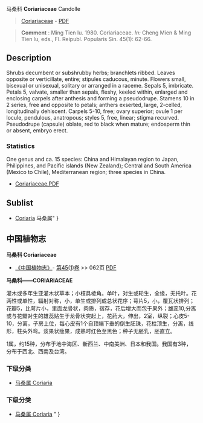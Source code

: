 马桑科 **Coriariaceae** Candolle

> [Coriariaceae](http://www.iplant.cn/info/Coriariaceae?t=foc) - [PDF](http://www.iplant.cn/foc/pdf/Coriariaceae.pdf)


> **Comment** : 
> Ming Tien lu. 1980. Coriariaceae. *In:* Cheng Mien & Ming Tien lu, eds., Fl. Reipubl. Popularis Sin. 45(1): 62-66.

## Description

Shrubs decumbent or subshrubby herbs; branchlets ribbed. Leaves opposite or verticillate, entire; stipules caducous, minute. Flowers small, bisexual or unisexual, solitary or arranged in a raceme. Sepals 5, imbricate. Petals 5, valvate, smaller than sepals, fleshy, keeled within, enlarged and enclosing carpels after anthesis and forming a pseudodrupe. Stamens 10 in 2 series, free and opposite to petals; anthers exserted, large, 2-celled, longitudinally dehiscent. Carpels 5-10, free; ovary superior; ovule 1 per locule, pendulous, anatropous; styles 5, free, linear; stigma recurved. Pseudodrupe (capsule) oblate, red to black when mature; endosperm thin or absent, embryo erect.

### Statistics
One genus and ca. 15 species: China and Himalayan region to Japan, Philippines, and Pacific islands (New Zealand); Central and South America (Mexico to Chile), Mediterranean region; three species in China.


* [Coriariaceae.PDF](http://www.iplant.cn/foc/pdf/Coriariaceae.pdf)

## Sublist

* [Coriaria](http://www.iplant.cn/info/Coriaria?t=foc) 马桑属"
}
## 中国植物志

**马桑科 Coriariaceae**

* [《中国植物志》](http://www.iplant.cn/frps)- [第45(1)卷](http://www.iplant.cn/frps/vol/45(1)) >> 062页 [PDF](http://www.iplant.cn/frps/pdf/45(1)/062z.pdf)


**马桑科——CORIARIACEAE**

灌木或多年生亚灌木状草本；小枝具棱角。单叶，对生或轮生，全缘，无托叶。花两性或单性，辐射对称，小，单生或排列成总状花序；萼片5，小，覆瓦状排列；花瓣5，比萼片小，里面龙骨状，肉质，宿存，花后增大而包于果外；雄蕊10,分离或与花瓣对生的雄蕊贴生于龙骨状突起上，花药大，伸出，2室，纵裂；心皮5-10，分离，子房上位，每心皮有1个自顶端下垂的倒生胚珠，花柱顶生，分离，线形，柱头外弯。浆果状瘦果，成熟时红色至黑色；种子无胚乳，胚直立。

1属，约15种，分布于地中海区、新西兰、中南美洲、日本和我国。我国有3种，分布于西北、西南及台湾。

### 下级分类
* [马桑属  Coriaria](http://www.iplant.cn/info/Coriaria?t=z)

### 下级分类
* [马桑属  Coriaria](http://www.iplant.cn/info/sp/Coriaria?t=z)
"
}